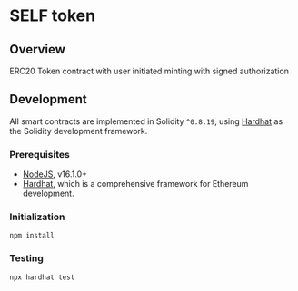 # SELF token

## Overview

ERC20 Token contract with user initiated minting with signed authorization

## Development

All smart contracts are implemented in Solidity `^0.8.19`, using [Hardhat](https://hardhat.org/) as the Solidity development framework.

### Prerequisites

* [NodeJS](htps://nodejs.org), v16.1.0+
* [Hardhat](https://hardhat.org/), which is a comprehensive framework for Ethereum development.

### Initialization

    npm install

### Testing

    npx hardhat test

